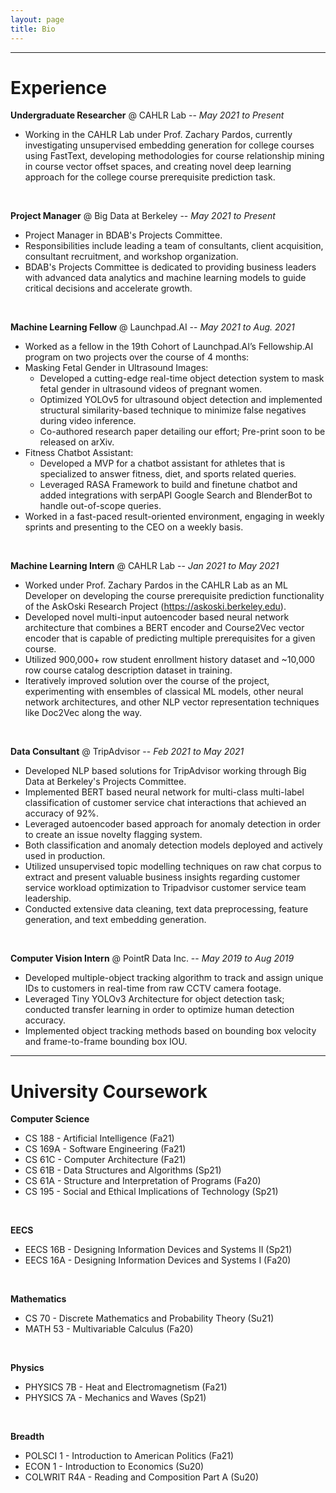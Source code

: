 ```yaml
---
layout: page
title: Bio
---
```


---

# Experience 
**Undergraduate Researcher** @ CAHLR Lab -- *May 2021 to Present*
- Working in the CAHLR Lab under Prof. Zachary Pardos, currently investigating unsupervised embedding generation for college courses using FastText, developing methodologies for course relationship mining in course vector offset spaces, and creating novel deep learning approach for the college course prerequisite prediction task. 
<br>

**Project Manager** @ Big Data at Berkeley -- *May 2021 to Present*
- Project Manager in BDAB's Projects Committee.
- Responsibilities include leading a team of consultants, client acquisition, consultant recruitment, and workshop organization.
- BDAB's Projects Committee is dedicated to providing business leaders with advanced data analytics and machine learning models to guide critical decisions and accelerate growth.
<br>
 
**Machine Learning Fellow** @ Launchpad.AI -- *May 2021 to Aug. 2021*
- Worked as a fellow in the 19th Cohort of Launchpad.AI’s Fellowship.AI program on two projects over the course of 4 months:
- Masking Fetal Gender in Ultrasound Images:
  - Developed a cutting-edge real-time object detection system to mask fetal gender in ultrasound videos of pregnant women.
  - Optimized YOLOv5 for ultrasound object detection and implemented structural similarity-based technique to minimize false negatives during video inference.
  - Co-authored research paper detailing our effort; Pre-print soon to be released on arXiv.
- Fitness Chatbot Assistant:
  - Developed a MVP for a chatbot assistant for athletes that is specialized to answer fitness, diet, and sports related queries.
  - Leveraged RASA Framework to build and finetune chatbot and added integrations with serpAPI Google Search and BlenderBot to handle out-of-scope queries.
- Worked in a fast-paced result-oriented environment, engaging in weekly sprints and presenting to the CEO on a weekly basis.
<br>


**Machine Learning Intern** @ CAHLR Lab -- *Jan 2021 to May 2021* 
- Worked under Prof. Zachary Pardos in the CAHLR Lab as an ML Developer on developing the course prerequisite prediction functionality of the AskOski Research Project (https://askoski.berkeley.edu).
- Developed novel multi-input autoencoder based neural network architecture that combines a BERT encoder and Course2Vec vector encoder that is capable of predicting multiple prerequisites for a given course.
- Utilized 900,000+ row student enrollment history dataset and ~10,000 row course catalog description dataset in training.
- Iteratively improved solution over the course of the project, experimenting with ensembles of classical ML models, other neural network architectures, and other NLP vector representation techniques like Doc2Vec along the way.
<br>

**Data Consultant** @ TripAdvisor -- *Feb 2021 to May 2021*
- Developed NLP based solutions for TripAdvisor working through Big Data at Berkeley's Projects Committee.
- Implemented BERT based neural network for multi-class multi-label classification of customer service chat interactions that achieved an accuracy of 92%.
- Leveraged autoencoder based approach for anomaly detection in order to create an issue novelty flagging system. 
- Both classification and anomaly detection models deployed and actively used in production.
- Utilized unsupervised topic modelling techniques on raw chat corpus to extract and present valuable business insights regarding customer service workload optimization to Tripadvisor customer service team leadership.
- Conducted extensive data cleaning, text data preprocessing, feature generation, and text embedding generation.
<br>

**Computer Vision Intern** @ PointR Data Inc. -- *May 2019 to Aug 2019*
- Developed multiple-object tracking algorithm to track and assign unique IDs to customers in real-time from raw CCTV camera footage.
- Leveraged Tiny YOLOv3 Architecture for object detection task; conducted transfer learning in order to optimize human detection accuracy.
- Implemented object tracking methods based on bounding box velocity and frame-to-frame bounding box IOU.

--- 

# University Coursework
**Computer Science**
- CS 188 - Artificial Intelligence (Fa21) 
- CS 169A - Software Engineering (Fa21)
- CS 61C - Computer Architecture (Fa21)
- CS 61B - Data Structures and Algorithms (Sp21)
- CS 61A - Structure and Interpretation of Programs (Fa20)
- CS 195 - Social and Ethical Implications of Technology (Sp21)
<br>

**EECS**
- EECS 16B - Designing Information Devices and Systems II (Sp21)
- EECS 16A - Designing Information Devices and Systems I (Fa20)
<br>

**Mathematics**
- CS 70 - Discrete Mathematics and Probability Theory (Su21)
- MATH 53 - Multivariable Calculus (Fa20)
<br>

**Physics**
- PHYSICS 7B - Heat and Electromagnetism (Fa21)
- PHYSICS 7A - Mechanics and Waves (Sp21)
<br>

**Breadth**
- POLSCI 1 - Introduction to American Politics (Fa21)
- ECON 1 - Introduction to Economics (Su20)
- COLWRIT R4A - Reading and Composition Part A (Su20)
